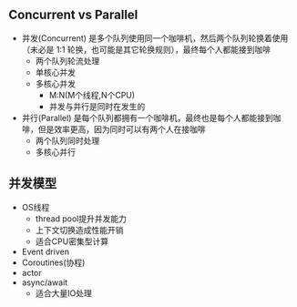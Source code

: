 ## Concurrent vs Parallel
+ 并发(Concurrent) 是多个队列使用同一个咖啡机，然后两个队列轮换着使用（未必是 1:1 轮换，也可能是其它轮换规则），最终每个人都能接到咖啡
    + 两个队列轮流处理
    + 单核心并发
    + 多核心并发
        + M:N(M个线程,N个CPU)
        + 并发与并行是同时在发生的
+ 并行(Parallel) 是每个队列都拥有一个咖啡机，最终也是每个人都能接到咖啡，但是效率更高，因为同时可以有两个人在接咖啡
    + 两个队列同时处理
    + 多核心并行

## 并发模型
+ OS线程
    + thread pool提升并发能力
    + 上下文切换造成性能开销
    + 适合CPU密集型计算
+ Event driven
+ Coroutines(协程)
+ actor
+ async/await
    + 适合大量IO处理